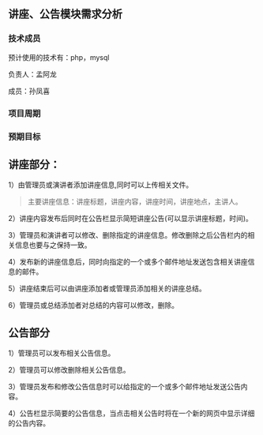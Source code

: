 ## 讲座、公告模块需求分析 ##

### 技术成员 ###

预计使用的技术有：php，mysql

负责人：孟阿龙

成员：孙凤喜

### 项目周期 ###

### 预期目标 ###

## 讲座部分： ##


1）由管理员或演讲者添加讲座信息,同时可以上传相关文件。


> 主要讲座信息：讲座标题，讲座内容，讲座时间，讲座地点，主讲人。


2）讲座内容发布后同时在公告栏显示简短讲座公告(可以显示讲座标题，时间)。


3）管理员和演讲者可以修改、删除指定的讲座信息。修改删除之后公告栏内的相关信息也要与之保持一致。


4）发布新的讲座信息后，同时向指定的一个或多个邮件地址发送包含相关讲座信息的邮件。


5）讲座结束后可以由讲座添加者或管理员添加相关的讲座总结。


6）管理员或总结添加者对总结的内容可以修改，删除。


## 公告部分 ##


1）管理员可以发布相关公告信息。


2）管理员可以修改删除相关公告信息。


3）管理员发布和修改公告信息时可以给指定的一个或多个邮件地址发送公告内容。


4）公告栏显示简要的公告信息，当点击相关公告时将在一个新的网页中显示详细的公告内容。